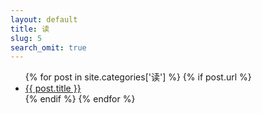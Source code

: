 ```yaml
---
layout: default
title: 读
slug: 5
search_omit: true
---
```

<ul class="postlist">
  {% for post in site.categories['读']  %}
  {% if post.url %}
  <li class="posttitle"><a href="{{ post.url }}">{{ post.title }}</a></li>
  {% endif %}
  {% endfor %}
</ul>
